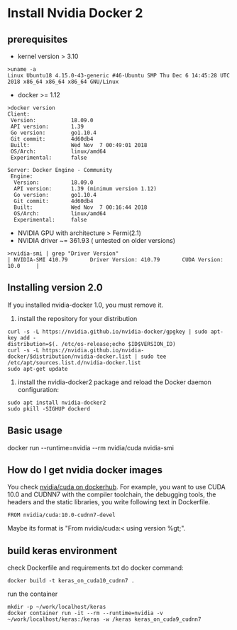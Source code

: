# Install Nvidia Docker 2

## prerequisites
- kernel version > 3.10
```text
>uname -a
Linux Ubuntu18 4.15.0-43-generic #46-Ubuntu SMP Thu Dec 6 14:45:28 UTC 2018 x86_64 x86_64 x86_64 GNU/Linux
```
- docker >= 1.12
```text
>docker version
Client:
 Version:           18.09.0
 API version:       1.39
 Go version:        go1.10.4
 Git commit:        4d60db4
 Built:             Wed Nov  7 00:49:01 2018
 OS/Arch:           linux/amd64
 Experimental:      false

Server: Docker Engine - Community
 Engine:
  Version:          18.09.0
  API version:      1.39 (minimum version 1.12)
  Go version:       go1.10.4
  Git commit:       4d60db4
  Built:            Wed Nov  7 00:16:44 2018
  OS/Arch:          linux/amd64
  Experimental:     false
```
- NVIDIA GPU with architecture > Fermi(2.1)
- NVIDIA driver ~= 361.93 ( untested on older versions)
```text
>nvidia-smi | grep "Driver Version"
| NVIDIA-SMI 410.79       Driver Version: 410.79       CUDA Version: 10.0     |
```

## Installing version 2.0
If you installed nvidia-docker 1.0, you must remove it.
1. install the repository for your distribution
```text
curl -s -L https://nvidia.github.io/nvidia-docker/gpgkey | sudo apt-key add -
distribution=$(. /etc/os-release;echo $ID$VERSION_ID)
curl -s -L https://nvidia.github.io/nvidia-docker/$distribution/nvidia-docker.list | sudo tee /etc/apt/sources.list.d/nvidia-docker.list
sudo apt-get update
```
1. install the nvidia-docker2 package and reload the Docker daemon configuration:
```text
sudo apt install nvidia-docker2
sudo pkill -SIGHUP dockerd
```

## Basic usage
docker run --runtime=nvidia --rm nvidia/cuda nvidia-smi

## How do I get nvidia docker images
You check [nvidia/cuda on dockerhub](https://hub.docker.com/r/nvidia/cuda/).
For example, you want to use CUDA 10.0 and CUDNN7 with the compiler toolchain, the debugging tools, the headers and the static libraries, you write following text in Dockerfile.
```text
FROM nvidia/cuda:10.0-cudnn7-devel
```
Maybe its format is "From nvidia/cuda:&lt; using version %gt;".

## build keras environment
check Dockerfile and requirements.txt
do docker command:
```text
docker build -t keras_on_cuda10_cudnn7 .
```
run the container
```text
mkdir -p ~/work/localhost/keras
docker container run -it --rm --runtime=nvidia -v ~/work/localhost/keras:/keras -w /keras keras_on_cuda9_cudnn7
```
